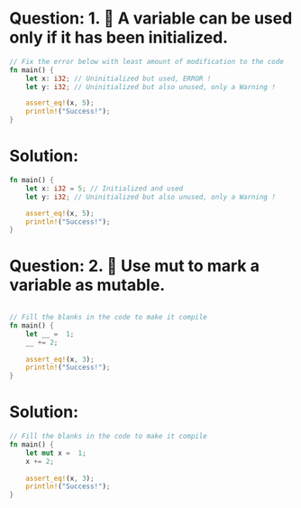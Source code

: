 # Question: 1. 🌟 A variable can be used only if it has been initialized.
```rs
// Fix the error below with least amount of modification to the code
fn main() {
    let x: i32; // Uninitialized but used, ERROR !
    let y: i32; // Uninitialized but also unused, only a Warning !

    assert_eq!(x, 5);
    println!("Success!");
}
```
# Solution:
```rs
fn main() {
    let x: i32 = 5; // Initialized and used
    let y: i32; // Uninitialized but also unused, only a Warning !

    assert_eq!(x, 5);
    println!("Success!");
}
```

# Question: 2. 🌟 Use mut to mark a variable as mutable.
```rust

// Fill the blanks in the code to make it compile
fn main() {
    let __ =  1;
    __ += 2; 
    
    assert_eq!(x, 3);
    println!("Success!");
}
```
# Solution:
```rs
// Fill the blanks in the code to make it compile
fn main() {
    let mut x =  1;
    x += 2; 
    
    assert_eq!(x, 3);
    println!("Success!");
}
```